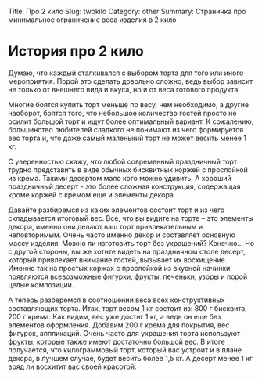 Title: Про 2 кило
Slug: twokilo
Category: other
Summary: Страничка про минимальное ограничение веса изделия в 2 кило

<h1 class='title is-4'>
    <span>
История про 2 кило
    </span>
</h1>

Думаю, что каждый сталкивался с выбором торта для того или иного мероприятия. Порой это сделать довольно сложно, ведь выбор зависит не только от внешнего вида и вкуса, но и от веса готового продукта. 

Многие боятся купить торт меньше по весу, чем необходимо, а другие наоборот, боятся того, что небольшое количество гостей просто не осилит большой торт и ищут более оптимальный вариант. К сожалению, большинство любителей сладкого не понимают из чего формируется вес торта и, что даже самый маленький торт не может весить менее 1 кг.

С уверенностью скажу, что любой современный праздничный торт трудно представить в виде обычных бисквитных коржей с прослойкой из крема. Такими десертом мало кого можно удивить. А хороший праздничный десерт - это более сложная конструкция, содержащая кроме коржей с кремом еще и элементы декора. 

Давайте разбиремся из каких элементов состоит торт и из чего складывается итоговый вес. Все, что вы видите на торте – это элементы декора, именно они делают ваш торт привлекательным и неповторимым. Очень часто именно декор и составляет основную массу изделия. Можно ли изготовить торт без украшений? Конечно... Но с другой стороны, вы же хотите видеть на праздничном столе десерт, который привлекает внимание гостей, вызывает их восхищение. Именно так на простых коржах с прослойкой из вкусной начинки появляются всевозможные фигурки, фрукты, печеньки, узоры и порой целые композиции. 

А теперь разберемся в соотношении веса всех конструктивных составляющих торта. Итак, торт весом 1 кг состоит из: 800 г бисквита, 200 г крема. Как видим, вес уже достиг 1 кг, а ведь он еще без элементов оформления. Добавим 200 г крема для покрытия, вес фигурок, аппликаций. Очень часто для украшения торта используют фрукты, которые также имеют достаточно большой вес. В итоге получается, что килограммовый торт, который вас устроит и в плане декора, в лучшем случае, будет весить более 1,5 кг. А десерт менее 1 кг вряд ли восхитит вас своей красотой.